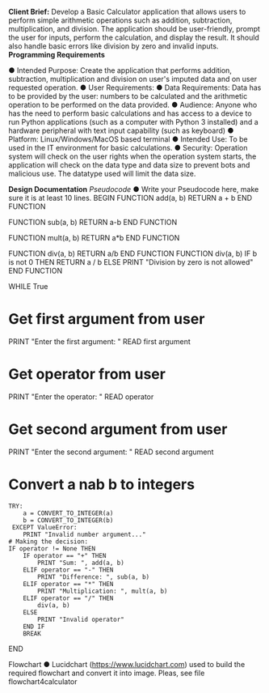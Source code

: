 **Client Brief:**
Develop a Basic Calculator application that allows users to perform simple arithmetic operations such as addition, subtraction, multiplication, and division. The application should be user-friendly, prompt the user for inputs, perform the calculation, and display the result. It should also handle basic errors like division by zero and invalid inputs.
**Programming Requirements**

● Intended Purpose: 
Create the application that performs addition, subtraction, multiplication and division on user's imputed data and on user requested operation. 
● User Requirements:
● Data Requirements: 
Data has to be provided by the user: numbers to be calculated and the arithmetic operation to be performed on the data provided.
● Audience: Anyone who has the need to perform basic calculations and has access to a device to run Python applications (such as a computer with Python 3 installed) and a hardware peripheral with text input capability (such as keyboard)
● Platform: Linux/Windows/MacOS based terminal
● Intended Use: To be used in the IT environment for basic calculations.
● Security: Operation system will check on the user rights when the operation system starts, the application will check on the data type and data size to prevent bots and malicious use. The datatype used will limit the data size. 


**Design Documentation**
*Pseudocode*
● Write your Pseudocode here, make sure it is at least 10 lines.
BEGIN
FUNCTION add(a, b)
	RETURN a + b
END FUNCTION

FUNCTION sub(a, b)
    RETURN a-b
END FUNCTION

FUNCTION mult(a, b)
    RETURN a*b
END FUNCTION

FUNCTION div(a, b)
    RETURN a/b
END FUNCTION
FUNCTION div(a, b)
    IF b is not 0 THEN
        RETURN a / b
    ELSE
        PRINT "Division by zero is not allowed"
END FUNCTION



WHILE True
# Get first argument from user
PRINT "Enter the first argument: " 
READ first argument

# Get operator from user
PRINT "Enter the operator: "
READ operator

# Get second argument from user
PRINT "Enter the second argument: " 
READ second argument
# Convert a nab b to integers
	TRY:
        a = CONVERT_TO_INTEGER(a)
        b = CONVERT_TO_INTEGER(b)
   	 EXCEPT ValueError:
        PRINT "Invalid number argument..."
    # Making the decision:
    IF operator != None THEN
        IF operator == "+" THEN
            PRINT "Sum: ", add(a, b)
        ELIF operator == "-" THEN
            PRINT "Difference: ", sub(a, b)
        ELIF operator == "*" THEN
            PRINT "Multiplication: ", mult(a, b)
        ELIF operator == "/" THEN
            div(a, b)
        ELSE
            PRINT "Invalid operator"
        END IF
        BREAK
END

Flowchart
●	Lucidchart (https://www.lucidchart.com) used to build the required flowchart and convert it into image. Pleas, see file flowchart4calculator

 


